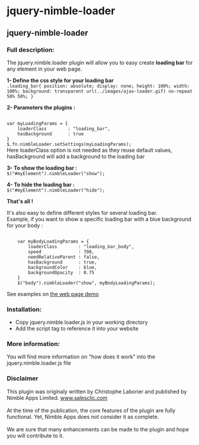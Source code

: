 jquery-nimble-loader
====================

<h2>jquery-nimble-loader</h2>

<h3>Full description:</h3>

<p>The jquery.nimble.loader plugin will allow you to easy create <strong>loading bar</strong> for any element in your web page.</p>


<strong>1- Define the css style for your loading bar</strong>
<code>
.loading_bar{
	position: absolute;
	display: none;
	height: 100%;
	width: 100%;
	background: transparent url(../images/ajax-loader.gif) no-repeat 50% 50%;
}
</code>
<br>


<strong>2- Parameters the plugins  :</strong>

<code>
var myLoadingParams = {
	loaderClass        : "loading_bar",
	hasBackground      : true
}
$.fn.nimbleLoader.setSettings(myLoadingParams);
</code>
Here loaderClass option is not needed as they reuse default values,<br>
hasBackground will add a background to the loading bar
<br>


<strong>3- To show the loading bar :</strong>
<code>
$("#myElement").nimbleLoader("show");
</code>
<br>

<strong>4- To hide the loading bar :</strong>
<code>
$("#myElement").nimbleLoader("hide");
</code>
<br>

<p><strong>That's all !</strong></p>

<p>
	It's also easy to define different styles for several loading bar. <br />
	Example, if you want to show a specific loading bar with a blue background for your body : <br />
</p>
<code>
	var myBodyLoadingParams = {
		loaderClass        : "loading_bar_body",
		speed              : 700,
		needRelativeParent : false,
		hasBackground      : true,
		backgroundColor    : blue,
		backgroundOpacity  : 0.75
	}
	$("body").nimbleLoader("show", myBodyLoadingParams);
</code>

See examples on <a target="_blank" href="http://www.salesclic.com/jquery.nimble.loader/demo">the web page demo</a>

<h3>Installation:</h3>

<ul>
	<li>Copy jquery.nimble.loader.js in your working directory</li>
	<li>Add the script tag to reference it into your website</li>
</ul>

<h3>More information:</h3>

<p>You will find more information on "how does it work" into the jquery.nimble.loader.js file</p>

<h3>Disclaimer</h3>

<p>
  This plugin was originaly written by Christophe Laborier and published by Nimble Apps Limited. <a href="https://www.salesclic.com" target="_blank">www.salesclic.com</a>
  <br /><br />
  At the time of the publication, the core features of the plugin are fully functional. Yet, Nimble Apps does not consider it as complete. 
  <br /><br />
  We are sure that many enhancements can be made to the plugin and hope you will contribute to it.
</p>

